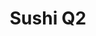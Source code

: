 ---
layout: place
title: "Sushi Q2"
permalink: /maryland/owings-mills/sushi-q2.html
stateAbbr: MD
stateName: Maryland
cityName: Owings Mills
seo:
  name: "Sushi Q2"
  type: Restaurant
  links: null
description: "Sushi Q2 serves delicious sushi in Owings Mills, Maryland. Try fresh Japanese dishes for a great dining experience. "
place_id: ChIJa4V1hMgXyIkRDbetArWIexI
photos:
  - name: >-
      places/ChIJa4V1hMgXyIkRDbetArWIexI/photos/AeeoHcJKfI3GE3JYozcW5MqO3tQ7WfRZfd50FbKzPKYDYeR3iRr34Bn-HPVW2w3xs6pHT0lSBx5nFnuBM3IqfNtfzleCxrrDk_rDInaVaUriawn33ApRogKFXYYXs2ONWWq2IXnfFqcIW-8jEtsZsBG7tL9lf18Cv_dppVrn04_-a6amBLbCs-C1S5AZG-CUuYbsFRDK1gfKda3V8T09Xz5EGPlJMRhg6Iyq7A_jgcKhiy9Soty4tWyyNZV414U9P8SznELjywAH8YMtfN3hnCxkW6lY4JcFA8K5nwP88jZaRqvhI51IkpaIYjSuwXlT0pX-bNE7ygf4v-TYFZ47kZk9-D5Y9RNZ1fijmMEgSIK3cHWdU_CvwLMkwTtwa6YXF_bKnYcbXS2ayj1mp5_jL8sM6LjQMyQnhn55P28RSCeN7hTPDQ
    widthPx: 4032
    heightPx: 3024
    authorAttributions:
      - displayName: Hildy Eppel Hassman
        uri: https://maps.google.com/maps/contrib/115412757148368348355
        photoUri: >-
          https://lh3.googleusercontent.com/a-/ALV-UjUNCrW1YHWJpkwi_BBtwyNXsZKV5GohZ2hJWnZqCvjGoYM3Fq-R4w=s100-p-k-no-mo
    flagContentUri: >-
      https://www.google.com/local/imagery/report/?cb_client=maps_api_places.places_api&image_key=!1e10!2sCIHM0ogKEICAgID2ytvuXg&hl=en-US
    googleMapsUri: >-
      https://www.google.com/maps/place//data=!3m4!1e2!3m2!1sCIHM0ogKEICAgID2ytvuXg!2e10!4m2!3m1!1s0x89c817c88475856b:0x127b88b502adb70d
  - name: >-
      places/ChIJa4V1hMgXyIkRDbetArWIexI/photos/AeeoHcLxd6dD4mW8TjF9r5v7J6bQmsBvBUoTh67DvOZ30rsQRNJItgkxOJk8vu9NxMFTJqZVEbepUZwu0Imhu92Lrd10DXl_8uxgArnkmkKFld8QCS4rjQSqYgvhhG_1IW32VgJOzyDWN-qhpyD1YzrOvQ9Afvu_Rv5LMrfa5Qn2Qr1V1DsTNxQcFu9f9Uc7U3bTymOvlbH1DsZ4YS5ycZe5-5AkXH9P67n0PSAVqpx-HsliQ65OtEScLsOFTPYWZFmdJe7q6hND4Y6XN_uCsn5F8kpAFlhq6JVPbcSi3pQCsTcjrqgbqRW_DI2BDBi3l8s85bIDT-wcalIwRKxjpr7hbTDDXOmqlFuplxjdOHZ1ms0LPArQHuu9kIQK1FUjPzLfUDABy0a7DQnUGDK8dIXGambadmivTOjRUMfi91z_G2w
    widthPx: 4032
    heightPx: 2268
    authorAttributions:
      - displayName: DR Jam
        uri: https://maps.google.com/maps/contrib/104747485051446240906
        photoUri: >-
          https://lh3.googleusercontent.com/a-/ALV-UjVrMZy25B4zdpcgWK6vZLv7ZbEFATMtNZBulngImiPk8xD4ITsI=s100-p-k-no-mo
    flagContentUri: >-
      https://www.google.com/local/imagery/report/?cb_client=maps_api_places.places_api&image_key=!1e10!2sCIHM0ogKEICAgICGurKeRg&hl=en-US
    googleMapsUri: >-
      https://www.google.com/maps/place//data=!3m4!1e2!3m2!1sCIHM0ogKEICAgICGurKeRg!2e10!4m2!3m1!1s0x89c817c88475856b:0x127b88b502adb70d
  - name: >-
      places/ChIJa4V1hMgXyIkRDbetArWIexI/photos/AeeoHcIAGeXYxIETdXFK1OujGH0neUvut5IKeQrHSXf3EoMAKzigWGQ7oxif9bSb2V-2t2MnozUnwP6lcS6h9uuvov17Mm2NmRvMUyOjN7bAjzTgZIsrkhWNRl_Ipx6RF6yUJjxONxRNc4oqwpvd4uCE1tW1lay7BXrGD_kCOcSP9xPgC3iYsXXAvJRnyr0Eqvoksr_PvVMPVR1ToLpKm5zQ-sa1Gk8DE_DPVKbVUK4gBRAMG_JjQ6lizvkNE2A2s6TWmMsTxm3GDiJKsG3m0nw-HUXHyc8b7hrabmgPXX7toLlnB25ibsEmI-azoraCfLl-gyT74fXDa9-HTbNlS1XJZM91K3NTsyDswQWMwqIMZbLysdu9RBEuOh0YvoCtMy3NFlRXOWv8NvxAR9tNlKb8ZuneaNW9t2ZIDLXQy2Zqey9XdD3-
    widthPx: 4000
    heightPx: 3000
    authorAttributions:
      - displayName: Ken Mathis
        uri: https://maps.google.com/maps/contrib/112594768542747499002
        photoUri: >-
          https://lh3.googleusercontent.com/a-/ALV-UjV4e4ISVZhlzoEnJiBJdKYmIsrx9t7PMM0FBy0KSCiLdFHZOA2kIw=s100-p-k-no-mo
    flagContentUri: >-
      https://www.google.com/local/imagery/report/?cb_client=maps_api_places.places_api&image_key=!1e10!2sCIHM0ogKEICAgMDQpIT-pgE&hl=en-US
    googleMapsUri: >-
      https://www.google.com/maps/place//data=!3m4!1e2!3m2!1sCIHM0ogKEICAgMDQpIT-pgE!2e10!4m2!3m1!1s0x89c817c88475856b:0x127b88b502adb70d
  - name: >-
      places/ChIJa4V1hMgXyIkRDbetArWIexI/photos/AeeoHcLOxCUwDVAv7xbvkop-8PyLdgpXmE33Cvqq0Fzbd2yr1emcBU8AcTeuX6wPbxhdEOfAxv1fjsRwDPUGMPsYJqTCyJquG1mClZ3VoYQN57IHd3W0rsT0uciN7G22AriPQ4EoDRduwM-ySB62XZud46O7kRGysYgpnQimJANSmtf0t60zm9DWP943RW5BdcPgGj6gLvrWP7IT6hoJECk4PDSLFfkf_22XXrXAW14_Q4-J0UgcQRRak742sEnZEqm66RC3Gg96-ynuWQBGaykOGr3K-DHAaKbnX5cbcAAlPYNOciqwkQz0kt1XIseIHa73WJNhrdXce1I54EcKg3ZbHuyKZ7wVLsClg4qjAFRnDxMPKm7Ln7nswZxvGQb79TQWcW2f42xuXDT6aPgB212RMQCtNj5K5ONgwDKgcnNbsPAg4g
    widthPx: 4032
    heightPx: 3024
    authorAttributions:
      - displayName: Hildy Eppel Hassman
        uri: https://maps.google.com/maps/contrib/115412757148368348355
        photoUri: >-
          https://lh3.googleusercontent.com/a-/ALV-UjUNCrW1YHWJpkwi_BBtwyNXsZKV5GohZ2hJWnZqCvjGoYM3Fq-R4w=s100-p-k-no-mo
    flagContentUri: >-
      https://www.google.com/local/imagery/report/?cb_client=maps_api_places.places_api&image_key=!1e10!2sCIHM0ogKEICAgID2ytuKEg&hl=en-US
    googleMapsUri: >-
      https://www.google.com/maps/place//data=!3m4!1e2!3m2!1sCIHM0ogKEICAgID2ytuKEg!2e10!4m2!3m1!1s0x89c817c88475856b:0x127b88b502adb70d
  - name: >-
      places/ChIJa4V1hMgXyIkRDbetArWIexI/photos/AeeoHcIsUcLLXkDpFgA208HFIH7CtTS6rfNCJ7oOhsRDXkuhjU_Yzx657vD2hyjAiklvnSpZXjzpAZwQ6f2ld2Ipbkcs7rv2MDki2hf9mAe_mu6ko-QMVraaaJlCD1Vs2qfTJv3yNEPFfZBc1qjWH8HX43Hd6YNXnhTZmuLw0cN2iE5rzhKdzgtD2pe3hzKWogOlbGKplZ4ENhaIIqxWawEzioTWW1TmNN5JoILJST9mXYfN6TS2k2yWs0cWis56indURxKRTc5u-A91cmTrKu2VCVjOJ1_w-uvQbscN9MnWy7xGq-loROcLuWZKKVizaBHTpxJUJK7Jh_8m4infZvHlsdBM8lvvK-T9rYsTkE9cZfHeuTvJnyuTyCF0HCjzyWgmp_6fvNvmNZJxdAEq64D9NgAolBzPhaTdnkfuvCYAnMw
    widthPx: 3998
    heightPx: 2998
    authorAttributions:
      - displayName: Kathy Nguyen
        uri: https://maps.google.com/maps/contrib/116906400874615212025
        photoUri: >-
          https://lh3.googleusercontent.com/a-/ALV-UjXEOcKv43F4WE8vuD-MMHrevDMFf9hlhZt_sFa0aC4e5FobdHli=s100-p-k-no-mo
    flagContentUri: >-
      https://www.google.com/local/imagery/report/?cb_client=maps_api_places.places_api&image_key=!1e10!2sCIHM0ogKEICAgICKi5uBfg&hl=en-US
    googleMapsUri: >-
      https://www.google.com/maps/place//data=!3m4!1e2!3m2!1sCIHM0ogKEICAgICKi5uBfg!2e10!4m2!3m1!1s0x89c817c88475856b:0x127b88b502adb70d
  - name: >-
      places/ChIJa4V1hMgXyIkRDbetArWIexI/photos/AeeoHcLCI9abZCGNuqGB5bDIiAoo5_476l9rKIVccIhjvJKMm3hFfgRUODK_n6keoUfStQg_dQ1ZTxH-0-LlYTItpFRvSTFSPCQeJ_sSPzmI3nhzZc5rdZFVxC5rYDLUE3eUinAz6fGt0a2fg5Yg6vKt9HItkAxL_diAbyJlz58UNAJJm_e81R0PYTLlsXlkT5WJGW5w7XFmTM8enD_3crIe_Bke1KnurLsnEW2Z-GxTSxS3dRyWS81xp_MlHA8rzHGalh45V1pO_l2R6rdtP07OqVAxhEpDTmDH3hnmfHZTUeJLZaROg7Ytg9jIti661IUzESF0pRu6upykZNQR-hdzIVVqEsxp5tbbVC9YFItcYF5tCdvIdcNqJMsWclIOHMtD2pk8CDOTHSN0_OSADiQ1J_DN3eTxIKtIp-NPxPnTRk63ZQ
    widthPx: 3024
    heightPx: 4032
    authorAttributions:
      - displayName: Michael Gardner
        uri: https://maps.google.com/maps/contrib/116396793859800431627
        photoUri: >-
          https://lh3.googleusercontent.com/a/ACg8ocKHyX1TCAnABQCUIggJZqUxoTpzkthRgxvpwL0RCiy_tNRZSA=s100-p-k-no-mo
    flagContentUri: >-
      https://www.google.com/local/imagery/report/?cb_client=maps_api_places.places_api&image_key=!1e10!2sCIHM0ogKEICAgICTi_CtaA&hl=en-US
    googleMapsUri: >-
      https://www.google.com/maps/place//data=!3m4!1e2!3m2!1sCIHM0ogKEICAgICTi_CtaA!2e10!4m2!3m1!1s0x89c817c88475856b:0x127b88b502adb70d
  - name: >-
      places/ChIJa4V1hMgXyIkRDbetArWIexI/photos/AeeoHcJcUO_6riYJaxxrf5E_gcrdgHjoOecm9FJzDBU33m013ETbmUq2HdScJJPgokf-dsnFRtshPcE505QBpxj94HkhlMO2u1Lq8HVmN_1lOyh9FLjzgJFuFKfd5CVYr4zJEaPqUq44uvpGWtNmiMYAqvI01FZ17uEaot6O9D5SjhlD-0KCk1Di2p453vzSZ9Bs7o-92ZWXgVAAbvX8R70L8sflkIvoUpS5x_BQsIhb3N2nMRIO7DEPsw07fBuA9UDFwTSxfMkEFEl1UOIu2gEVumTDCU_-3FhEqQGvO8gTnwhkqPwyMYjoF1K1eWn6DjgJS9AQ4tpB-sfDEaohZIJJsELWsV0uFL-lYeDpQCRE9nTwA-zgDCtrn3amG4nHpfXi0WiJLzpl3bumYdBmJXvxs-8ll4aR8m4jgrBieKCRXINstQ
    widthPx: 4000
    heightPx: 3000
    authorAttributions:
      - displayName: Ken Mathis
        uri: https://maps.google.com/maps/contrib/112594768542747499002
        photoUri: >-
          https://lh3.googleusercontent.com/a-/ALV-UjV4e4ISVZhlzoEnJiBJdKYmIsrx9t7PMM0FBy0KSCiLdFHZOA2kIw=s100-p-k-no-mo
    flagContentUri: >-
      https://www.google.com/local/imagery/report/?cb_client=maps_api_places.places_api&image_key=!1e10!2sCIHM0ogKEICAgMDQpIT-Rg&hl=en-US
    googleMapsUri: >-
      https://www.google.com/maps/place//data=!3m4!1e2!3m2!1sCIHM0ogKEICAgMDQpIT-Rg!2e10!4m2!3m1!1s0x89c817c88475856b:0x127b88b502adb70d
  - name: >-
      places/ChIJa4V1hMgXyIkRDbetArWIexI/photos/AeeoHcIt1sCFs6PlgU6TbYcAzBC93yz1UoqGOrITRMVhEOmAwNTavIXI4aLS7rhzkm9it9iB9AJTBtNbVB09NZ1fQMmhcxw_Umplhda1y2unAiMSMKDCvUBiG5SCql1YQ1fVEyW1bpX-Ji1XOb6JZct6VfbEyBZG3mBUHhToVQpcNR4VJ9GAHQ04qoFYCc4tNRFezXlTu3oOJdjhEmVGVnTtZa49pvW8JaA0LjZSOL9im_hKPPeWIaDooYw4X6DgmM9wsiDqjlpdtzj3kjh8drcx5yH-UXO3zYvMdlZvqK5cpC3GftET9W-PSZ4RRpn_UwDMY5m3RoFE6RQepJNGUclBNnTDGQvtuSClMxBOrrYmKHgQndlDN8gQrmihzgrL26maq03qlIrsF_COfHtmcpa_nWsIEQQKPICS9yoNblMRXj7Fxw
    widthPx: 4032
    heightPx: 3024
    authorAttributions:
      - displayName: Marcos Krikorian
        uri: https://maps.google.com/maps/contrib/103380817567287301665
        photoUri: >-
          https://lh3.googleusercontent.com/a/ACg8ocL-biiE7l05lwIMjnhSdiEC238LRxBYStAKbcZ-2rC1Az2vyg=s100-p-k-no-mo
    flagContentUri: >-
      https://www.google.com/local/imagery/report/?cb_client=maps_api_places.places_api&image_key=!1e10!2sCIHM0ogKEICAgICM6sikWA&hl=en-US
    googleMapsUri: >-
      https://www.google.com/maps/place//data=!3m4!1e2!3m2!1sCIHM0ogKEICAgICM6sikWA!2e10!4m2!3m1!1s0x89c817c88475856b:0x127b88b502adb70d
  - name: >-
      places/ChIJa4V1hMgXyIkRDbetArWIexI/photos/AeeoHcKvSTwCsU_E-5CkiF2ULFT9voejWrWn0xDy65taAInRRVQ8lnStRPtvvD4FW5-Y8sB13MDMPVv3aPzjkdqMXuZBNt_kEjdjhp0jUPWThkdZLCsP0-5x7Wkcq5A_NZRqlvsTTg9rRQKH6Z4Jp9UduVApd56xTs1rlLF74q2y3fTCvDqfMZiClmW7BB0lVA2c8svhZYtW5U9drsFexjck3O70Jihao7Es_xswLzDieZIjOl9XrGH0-0KeZXkniaO9q1YwTbtdgR1657EFSwcLkffbneVzcmVaq4pnHEKcetALQ4Jex16FnRH0pf5I0GlrzfEOk3tV-Sce7Unu9DpluUYqZlAYn7mPYWBKeGdIutJAY2vkSVbZZIEGRvoZog_nG83DofBmk8X7WX9r6XuvR7-ky_JiCcJIQbtsC8fVLtAmcppb
    widthPx: 4000
    heightPx: 3000
    authorAttributions:
      - displayName: Ken Mathis
        uri: https://maps.google.com/maps/contrib/112594768542747499002
        photoUri: >-
          https://lh3.googleusercontent.com/a-/ALV-UjV4e4ISVZhlzoEnJiBJdKYmIsrx9t7PMM0FBy0KSCiLdFHZOA2kIw=s100-p-k-no-mo
    flagContentUri: >-
      https://www.google.com/local/imagery/report/?cb_client=maps_api_places.places_api&image_key=!1e10!2sCIHM0ogKEICAgMDQpIT-xgE&hl=en-US
    googleMapsUri: >-
      https://www.google.com/maps/place//data=!3m4!1e2!3m2!1sCIHM0ogKEICAgMDQpIT-xgE!2e10!4m2!3m1!1s0x89c817c88475856b:0x127b88b502adb70d
  - name: >-
      places/ChIJa4V1hMgXyIkRDbetArWIexI/photos/AeeoHcLdNUf7a-a1S2lBioYfV3tCcuvMG6w9nwOH2EKluHHA4aW_fXyxtfrNmRXpyZ_-rRSq5HVIZbMdFPDxpsJPz1gQS80Tfk0TP--ItZUN-epteBXSPuacYTRIJ5Vvnh8gVgiubyEYDJuyu_SjEsWoAOcrtWC048FQH2R8rCSU26WFsKFDlrK7BPTzkzMW-yCq5_5LP-vKhb9xswm3QjxP9cJ3kr0xbSCansS91hAsu-kqlRfZC58hfqTl_klzYpzaDDVGca7UgPe-JgxPZlR_CXS3D5JJiIh4aifnfrC5i3YnRmKMnPHnwyhVfDIQRde4nLIRlDz27BzahThoQuIco1psolfTIzpw9AMoXz1ElKx0rKejlNr7W4-K7al5dM6fJKMvYklA5xcK46xnDGQCLllz1CwP6vHPew7YdCGTmHZFNw
    widthPx: 3024
    heightPx: 4032
    authorAttributions:
      - displayName: Maria Stanford
        uri: https://maps.google.com/maps/contrib/100060459205134372162
        photoUri: >-
          https://lh3.googleusercontent.com/a-/ALV-UjWb1mKJpHRlRGGP9AlAmxyVd-boRlMw_gOfVpozM7qi6YIpRfrq=s100-p-k-no-mo
    flagContentUri: >-
      https://www.google.com/local/imagery/report/?cb_client=maps_api_places.places_api&image_key=!1e10!2sCIHM0ogKEICAgICejtDXNQ&hl=en-US
    googleMapsUri: >-
      https://www.google.com/maps/place//data=!3m4!1e2!3m2!1sCIHM0ogKEICAgICejtDXNQ!2e10!4m2!3m1!1s0x89c817c88475856b:0x127b88b502adb70d
address: 10999 Red Run Blvd Suite 210, Owings Mills, MD 21117, USA
street: 10999 Red Run Blvd Suite 210
city: Owings Mills
state: MD
zip: '21117'
country: USA
neighborhood: null
latitude: '39.422652'
longitude: '-76.806189'
accessibility_options:
  wheelchairAccessibleParking: true
  wheelchairAccessibleEntrance: true
  wheelchairAccessibleRestroom: true
  wheelchairAccessibleSeating: true
business_status: OPERATIONAL
name: Sushi Q2
google_maps_links:
  directionsUri: >-
    https://www.google.com/maps/dir//''/data=!4m7!4m6!1m1!4e2!1m2!1m1!1s0x89c817c88475856b:0x127b88b502adb70d!3e0
  placeUri: https://maps.google.com/?cid=1331808425833510669
  writeAReviewUri: >-
    https://www.google.com/maps/place//data=!4m3!3m2!1s0x89c817c88475856b:0x127b88b502adb70d!12e1
  reviewsUri: >-
    https://www.google.com/maps/place//data=!4m4!3m3!1s0x89c817c88475856b:0x127b88b502adb70d!9m1!1b1
  photosUri: >-
    https://www.google.com/maps/place//data=!4m3!3m2!1s0x89c817c88475856b:0x127b88b502adb70d!10e5
primary_type: Sushi Restaurant
opening_hours:
  regular: null
  current: null
secondary_opening_hours:
  regular:
    weekdayDescriptions: null
    type: null
  current:
    weekdayDescriptions: null
    type: null
phone: null
price_level: null
price_range: null
rating: null
rating_count: 0
website: null
reviews: null
parking_options: null
payment_options: null
allow_dogs: null
curbside_pickup: null
delivery: null
dine_in: null
good_for_children: null
good_for_groups: null
good_for_sports: null
live_music: null
menu_for_children: null
outdoor_seating: null
reservable: null
restroom: null
serves_beer: null
serves_breakfast: null
serves_brunch: null
serves_cocktails: null
serves_coffee: null
serves_dinner: null
serves_dessert: null
serves_lunch: null
serves_vegetarian_food: null
serves_wine: null
takeout: null
summary: null

---